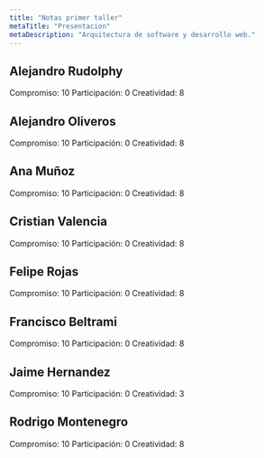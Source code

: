```yaml
---
title: "Notas primer taller"
metaTitle: "Presentacion"
metaDescription: "Arquitectura de software y desarrollo web."
---
```


## Alejandro Rudolphy
Compromiso: 10
Participación: 0
Creatividad: 8

## Alejandro Oliveros
Compromiso: 10
Participación: 0
Creatividad: 8

## Ana Muñoz
Compromiso: 10
Participación: 0
Creatividad: 8

## Cristian Valencia
Compromiso: 10
Participación: 0
Creatividad: 8


## Felipe Rojas
Compromiso: 10
Participación: 0
Creatividad: 8


## Francisco Beltrami
Compromiso: 10
Participación: 0
Creatividad: 8

## Jaime Hernandez
Compromiso: 10
Participación: 0
Creatividad: 3


## Rodrigo Montenegro
Compromiso: 10
Participación: 0
Creatividad: 8





